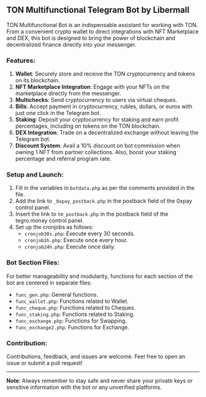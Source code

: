 ## TON Multifunctional Telegram Bot by Libermall

TON Multifunctional Bot is an indispensable assistant for working with TON. From a convenient crypto wallet to direct integrations with NFT Marketplace and DEX, this bot is designed to bring the power of blockchain and decentralized finance directly into your messenger.

### **Features**:
1. **Wallet**: Securely store and receive the TON cryptocurrency and tokens on its blockchain.
2. **NFT Marketplace Integration**: Engage with your NFTs on the marketplace directly from the messenger.
3. **Multichecks**: Send cryptocurrency to users via virtual cheques.
4. **Bills**: Accept payment in cryptocurrency, rubles, dollars, or euros with just one click in the Telegram bot.
5. **Staking**: Deposit your cryptocurrency for staking and earn profit percentages, including on tokens on the TON blockchain.
6. **DEX Integration**: Trade on a decentralized exchange without leaving the Telegram bot.
7. **Discount System**: Avail a 10% discount on bot commission when owning 1 NFT from partner collections. Also, boost your staking percentage and referral program rate.

### **Setup and Launch**:

1. Fill in the variables in `botdata.php` as per the comments provided in the file.
2. Add the link to `_0xpay_postback.php` in the postback field of the 0xpay control panel.
3. Insert the link to `tm_postback.php` in the postback field of the tegro.money control panel.
4. Set up the cronjobs as follows:
   - `cronjob30s.php`: Execute every 30 seconds.
   - `cronjob1h.php`: Execute once every hour.
   - `cronjob24h.php`: Execute once daily.

### **Bot Section Files**:

For better manageability and modularity, functions for each section of the bot are centered in separate files:

- `func_gen.php`: General functions.
- `func_wallet.php`: Functions related to Wallet.
- `func_cheque.php`: Functions related to Cheques.
- `func_staking.php`: Functions related to Staking.
- `func_exchange.php`: Functions for Swapping.
- `func_exchange2.php`: Functions for Exchange.

### **Contribution**:

Contributions, feedback, and issues are welcome. Feel free to open an issue or submit a pull request!

---

**Note**: Always remember to stay safe and never share your private keys or sensitive information with the bot or any unverified platforms.
